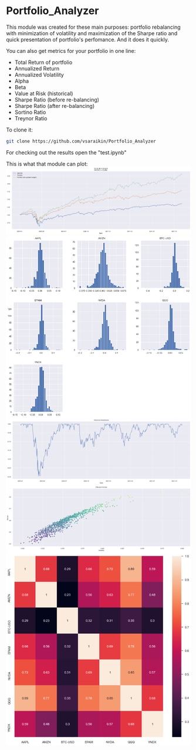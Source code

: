 # Portfolio_Analyzer
This module was created for these main purposes: portfolio rebalancing with minimization of volatility and maximization of the Sharpe ratio and quick presentation of portfolio's perfomance. And it does it quickly.

You can also get metrics for your portfolio in one line:
- Total Return of portfolio
- Annualized Return
- Annualized Volatility 
- Alpha
- Beta
- Value at Risk (historical)
- Sharpe Ratio (before re-balancing)
- Sharpe Ratio (after re-balancing)
- Sortino Ratio
- Treynor Ratio

To clone it:

```bash
git clone https://github.com/vsaraikin/Portfolio_Analyzer
```
For checking out the results open the "test.ipynb"

This is what that module can plot:
![alt text](https://github.com/vsaraikin/Portfolio_Analyzer/blob/main/images/cumret.png)
![alt text](https://github.com/vsaraikin/Portfolio_Analyzer/blob/main/images/dist.png)
![alt text](https://github.com/vsaraikin/Portfolio_Analyzer/blob/main/images/drawdowns.png)
![alt text](https://github.com/vsaraikin/Portfolio_Analyzer/blob/main/images/effecient_fr.png)
![alt text](https://github.com/vsaraikin/Portfolio_Analyzer/blob/main/images/heatmap.png)
